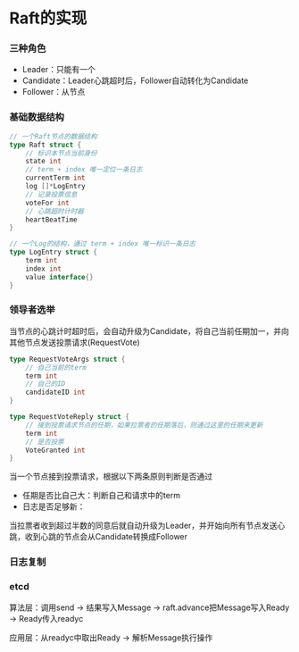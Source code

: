 # Raft的实现

### 三种角色

- Leader：只能有一个
- Candidate：Leader心跳超时后，Follower自动转化为Candidate
- Follower：从节点



### 基础数据结构

```go
// 一个Raft节点的数据结构
type Raft struct {
    // 标识本节点当前身份
    state int
    // term + index 唯一定位一条日志
    currentTerm int
    log []*LogEntry
    // 记录投票信息
    voteFor int
    // 心跳超时计时器
    heartBeatTime
}

// 一个Log的结构，通过 term + index 唯一标识一条日志
type LogEntry struct {
    term int
    index int
    value interface{}
}
```



### 领导者选举

当节点的心跳计时超时后，会自动升级为Candidate，将自己当前任期加一，并向其他节点发送投票请求(RequestVote)

```go
type RequestVoteArgs struct {
    // 自己当前的term
    term int
    // 自己的ID
    candidateID int
}

type RequestVoteReply struct {
    // 接到投票请求节点的任期，如果拉票者的任期落后，则通过这里的任期来更新
    term int
    // 是否投票
    VoteGranted int
}
```

当一个节点接到投票请求，根据以下两条原则判断是否通过

- 任期是否比自己大：判断自己和请求中的term
- 日志是否足够新：

当拉票者收到超过半数的同意后就自动升级为Leader，并开始向所有节点发送心跳，收到心跳的节点会从Candidate转换成Follower



### 日志复制





### etcd

算法层：调用send -> 结果写入Message -> raft.advance把Message写入Ready -> Ready传入readyc

应用层：从readyc中取出Ready -> 解析Message执行操作